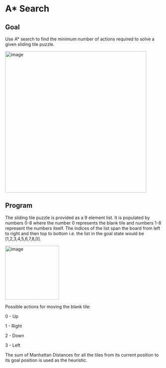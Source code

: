 # A* Search

## Goal 
Use A* search to find the minimum number of actions required to solve a given sliding tile puzzle.

<img width="454" alt="image" src="https://github.com/VihaanShah26/A_star_search/assets/79374408/d20e00fa-35fe-49fc-908f-18617e517bca">


## Program 
The sliding tile puzzle is provided as a 9 element list. It is populated by numbers 0-8 where the number 0 represents the blank tile and numbers 1-8 represent the numbers itself. The indices of the list span the board from left to right and then top to bottom i.e. the list in the goal state would be [1,2,3,4,5,6,7,8,0]. 

<img width="173" alt="image" src="https://github.com/VihaanShah26/A_star_search/assets/79374408/d815aeb6-6199-4b36-ab6a-21cf2d1a737e">

Possible actions for moving the blank tile: 

0 - Up 

1 - Right 

2 - Down 

3 - Left 

The sum of Manhattan Distances for all the tiles from its current position to its goal position is used as the heuristic. 
